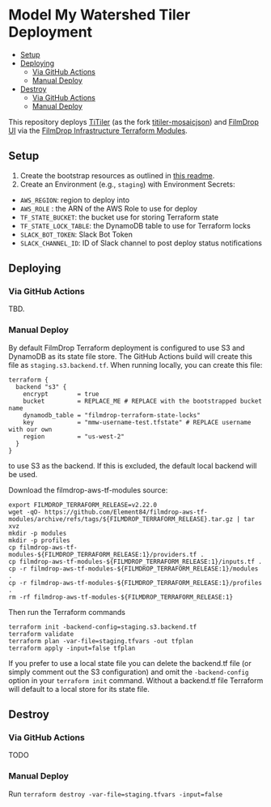 <!-- omit from toc -->
# Model My Watershed Tiler Deployment

- [Setup](#setup)
- [Deploying](#deploying)
  - [Via GitHub Actions](#via-github-actions)
  - [Manual Deploy](#manual-deploy)
- [Destroy](#destroy)
  - [Via GitHub Actions](#via-github-actions-1)
  - [Manual Deploy](#manual-deploy-1)

This repository deploys [TiTiler](https://github.com/developmentseed/titiler)
(as the fork [titiler-mosaicjson](https://github.com/Element84/titiler-mosaicjson))
and [FilmDrop UI](https://github.com/Element84/filmdrop-ui) via the
[FilmDrop Infrastructure Terraform Modules](https://github.com/Element84/filmdrop-aws-tf-modules).

## Setup

1. Create the bootstrap resources as outlined in [this readme](boostrap/README.md).
2. Create an Environment (e.g., `staging`) with Environment Secrets:

- `AWS_REGION`: region to deploy into
- `AWS_ROLE` : the ARN of the AWS Role to use for deploy
- `TF_STATE_BUCKET`: the bucket use for storing Terraform state
- `TF_STATE_LOCK_TABLE`: the DynamoDB table to use for Terraform locks
- `SLACK_BOT_TOKEN`: Slack Bot Token
- `SLACK_CHANNEL_ID`: ID of Slack channel to post deploy status notifications

## Deploying

### Via GitHub Actions

TBD.

### Manual Deploy

By default FilmDrop Terraform deployment is configured to use S3 and DynamoDB as
its state file store. The GitHub Actions build will create this file as
`staging.s3.backend.tf`. When running locally, you can create this file:

```text
terraform {
  backend "s3" {
    encrypt        = true
    bucket         = REPLACE_ME # REPLACE with the bootstrapped bucket name
    dynamodb_table = "filmdrop-terraform-state-locks"
    key            = "mmw-username-test.tfstate" # REPLACE username with our own
    region         = "us-west-2"
  }
}
```

to use S3 as the backend. If this is excluded, the default local backend will be used.

Download the filmdrop-aws-tf-modules source:

```shell
export FILMDROP_TERRAFORM_RELEASE=v2.22.0
wget -qO- https://github.com/Element84/filmdrop-aws-tf-modules/archive/refs/tags/${FILMDROP_TERRAFORM_RELEASE}.tar.gz | tar xvz
mkdir -p modules
mkdir -p profiles
cp filmdrop-aws-tf-modules-${FILMDROP_TERRAFORM_RELEASE:1}/providers.tf .
cp filmdrop-aws-tf-modules-${FILMDROP_TERRAFORM_RELEASE:1}/inputs.tf .
cp -r filmdrop-aws-tf-modules-${FILMDROP_TERRAFORM_RELEASE:1}/modules .
cp -r filmdrop-aws-tf-modules-${FILMDROP_TERRAFORM_RELEASE:1}/profiles .
rm -rf filmdrop-aws-tf-modules-${FILMDROP_TERRAFORM_RELEASE:1}
```

Then run the Terraform commands

```shell
terraform init -backend-config=staging.s3.backend.tf
terraform validate
terraform plan -var-file=staging.tfvars -out tfplan
terraform apply -input=false tfplan
```

If you prefer to use a local state file you can delete the backend.tf file (or
simply comment out the S3 configuration) and omit the `-backend-config` option
in your `terraform init` command. Without a backend.tf file Terraform will
default to a local store for its state file.

## Destroy

### Via GitHub Actions

TODO

### Manual Deploy

Run `terraform destroy -var-file=staging.tfvars -input=false`
